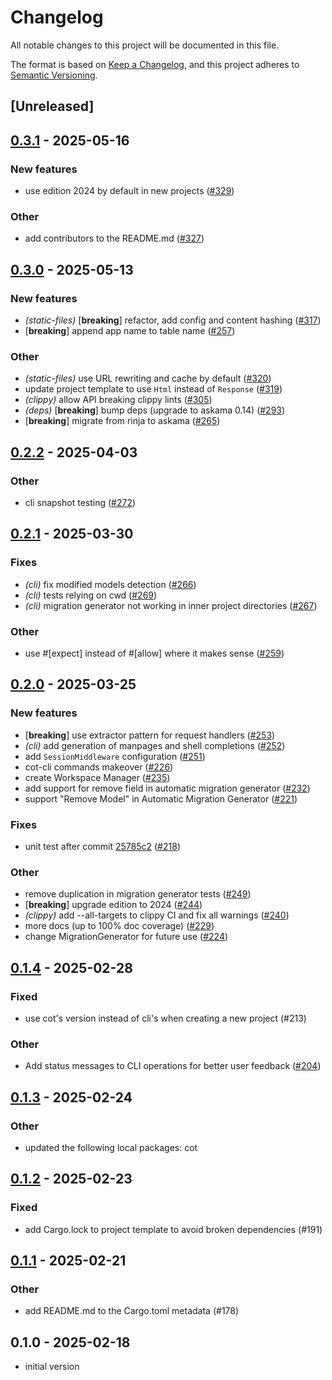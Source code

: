 # Changelog

All notable changes to this project will be documented in this file.

The format is based on [Keep a Changelog](https://keepachangelog.com/en/1.0.0/),
and this project adheres to [Semantic Versioning](https://semver.org/spec/v2.0.0.html).

## [Unreleased]

## [0.3.1](https://github.com/cot-rs/cot/compare/cot-cli-v0.3.0...cot-cli-v0.3.1) - 2025-05-16

### <!-- 1 -->New features

- use edition 2024 by default in new projects ([#329](https://github.com/cot-rs/cot/pull/329))

### <!-- 3 -->Other

- add contributors to the README.md ([#327](https://github.com/cot-rs/cot/pull/327))

## [0.3.0](https://github.com/cot-rs/cot/compare/cot-cli-v0.2.2...cot-cli-v0.3.0) - 2025-05-13

### <!-- 1 -->New features

- *(static-files)* [**breaking**] refactor, add config and content hashing ([#317](https://github.com/cot-rs/cot/pull/317))
- [**breaking**] append app name to table name ([#257](https://github.com/cot-rs/cot/pull/257))

### <!-- 3 -->Other

- *(static-files)* use URL rewriting and cache by default ([#320](https://github.com/cot-rs/cot/pull/320))
- update project template to use `Html` instead of `Response` ([#319](https://github.com/cot-rs/cot/pull/319))
- *(clippy)* allow API breaking clippy lints ([#305](https://github.com/cot-rs/cot/pull/305))
- *(deps)* [**breaking**] bump deps (upgrade to askama 0.14) ([#293](https://github.com/cot-rs/cot/pull/293))
- [**breaking**] migrate from rinja to askama ([#265](https://github.com/cot-rs/cot/pull/265))

## [0.2.2](https://github.com/cot-rs/cot/compare/cot-cli-v0.2.1...cot-cli-v0.2.2) - 2025-04-03

### <!-- 3 -->Other

- cli snapshot testing ([#272](https://github.com/cot-rs/cot/pull/272))

## [0.2.1](https://github.com/cot-rs/cot/compare/cot-cli-v0.2.0...cot-cli-v0.2.1) - 2025-03-30

### <!-- 2 -->Fixes

- *(cli)* fix modified models detection ([#266](https://github.com/cot-rs/cot/pull/266))
- *(cli)* tests relying on cwd ([#269](https://github.com/cot-rs/cot/pull/269))
- *(cli)* migration generator not working in inner project directories ([#267](https://github.com/cot-rs/cot/pull/267))

### <!-- 3 -->Other

- use #[expect] instead of #[allow] where it makes sense ([#259](https://github.com/cot-rs/cot/pull/259))

## [0.2.0](https://github.com/cot-rs/cot/compare/cot-cli-v0.1.4...cot-cli-v0.2.0) - 2025-03-25

### <!-- 1 -->New features

- [**breaking**] use extractor pattern for request handlers ([#253](https://github.com/cot-rs/cot/pull/253))
- *(cli)* add generation of manpages and shell completions ([#252](https://github.com/cot-rs/cot/pull/252))
- add `SessionMiddleware` configuration ([#251](https://github.com/cot-rs/cot/pull/251))
- cot-cli commands makeover ([#226](https://github.com/cot-rs/cot/pull/226))
- create Workspace Manager ([#235](https://github.com/cot-rs/cot/pull/235))
- add support for remove field in automatic migration generator ([#232](https://github.com/cot-rs/cot/pull/232))
- support "Remove Model" in Automatic Migration Generator ([#221](https://github.com/cot-rs/cot/pull/221))

### <!-- 2 -->Fixes

- unit test after commit [25785c2](https://github.com/cot-rs/cot/commit/25785c27) ([#218](https://github.com/cot-rs/cot/pull/218))

### <!-- 3 -->Other

- remove duplication in migration generator tests ([#249](https://github.com/cot-rs/cot/pull/249))
- [**breaking**] upgrade edition to 2024 ([#244](https://github.com/cot-rs/cot/pull/244))
- *(clippy)* add --all-targets to clippy CI and fix all warnings ([#240](https://github.com/cot-rs/cot/pull/240))
- more docs (up to 100% doc coverage) ([#229](https://github.com/cot-rs/cot/pull/229))
- change MigrationGenerator for future use ([#224](https://github.com/cot-rs/cot/pull/224))

## [0.1.4](https://github.com/cot-rs/cot/compare/cot-cli-v0.1.3...cot-cli-v0.1.4) - 2025-02-28

### Fixed

- use cot's version instead of cli's when creating a new project (#213)

### Other

- Add status messages to CLI operations for better user feedback ([#204](https://github.com/cot-rs/cot/pull/204))

## [0.1.3](https://github.com/cot-rs/cot/compare/cot-cli-v0.1.2...cot-cli-v0.1.3) - 2025-02-24

### Other

- updated the following local packages: cot

## [0.1.2](https://github.com/cot-rs/cot/compare/cot-cli-v0.1.1...cot-cli-v0.1.2) - 2025-02-23

### Fixed

- add Cargo.lock to project template to avoid broken dependencies (#191)

## [0.1.1](https://github.com/cot-rs/cot/compare/cot-cli-v0.1.0...cot-cli-v0.1.1) - 2025-02-21

### Other

- add README.md to the Cargo.toml metadata (#178)

## 0.1.0 - 2025-02-18

- initial version
